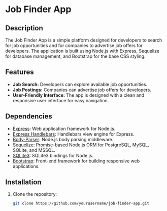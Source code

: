 # Job Finder App

## Description

The Job Finder App is a simple platform designed for developers to search for job opportunities and for companies to advertise job offers for developers. The application is built using Node.js with Express, Sequelize for database management, and Bootstrap for the base CSS styling.

## Features

- **Job Search:** Developers can explore available job opportunities.
- **Job Postings:** Companies can advertise job offers for developers.
- **User-Friendly Interface:** The app is designed with a clean and responsive user interface for easy navigation.

## Dependencies

- [Express](https://www.npmjs.com/package/express): Web application framework for Node.js.
- [Express Handlebars](https://www.npmjs.com/package/express-handlebars): Handlebars view engine for Express.
- [Body-Parser](https://www.npmjs.com/package/body-parser): Node.js body parsing middleware.
- [Sequelize](https://www.npmjs.com/package/sequelize): Promise-based Node.js ORM for PostgreSQL, MySQL, SQLite, and MSSQL.
- [SQLite3](https://www.npmjs.com/package/sqlite3): SQLite3 bindings for Node.js.
- [Bootstrap](https://getbootstrap.com/): Front-end framework for building responsive web applications.

## Installation

1. Clone the repository:

   ```bash
   git clone https://github.com/yourusername/job-finder-app.git
